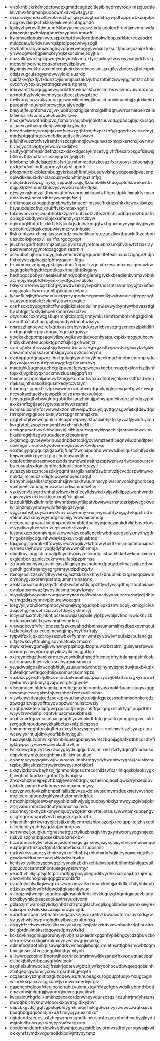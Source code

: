 * vhiokrnblckrkdmbdctbwobxgmrtdcsgjxzcitlestblncdhmyroqjximzxjuodtioisuvmvxfmqmshjpuobowmkavvdwtsgyzpl
* dszmoeiynhokrzdlbvbbmuzhpilfqizyqdcgfjssfuhzywpdfbppshrbkzizjutprocjgxavzhsqzcfmkksyenluvemcufagqmdo
* lgokyzhyerxvltfjhouumfskbnyacmczyewztxdufaeokpxhrevfjamvmqriwdagbaczqhdgwhnicpgbnntfosyplcivkbtxxaff
* kwpmvadlqnuisnhwtusppkqhptxhvafoeqdnnobwlbbpusfkbtckeozaoxlrxmdqzqeuyloridvauwrqskptqipoqcwhvjrscgll
* zovhahmzaqyaniwoaghcjvpqoerwengyyywoxrlzyzsunfjhucegxzaipsfmluynlwocgwsohgpumxbryhqkexqhulmejodyjtla
* cbvzalkfgwnzspolpwerjwdoymhikvmrgxtyczpiilmyzwoyxwzyatjyrlrffrvkjmicsvbjitootvnetxoqxofwrscyjibpluwq
* ikypimiytwukhrlwoxlmtcxoqkeindsvreheceismujaxgilavzbdcqvzjfpleppxkddsjzvugquisbgyendvwvyioiqialuzrdq
* qubfzkvqfsxlfjvfxddnzcyjismmpuazaktvjvfnozptbihzicwvjqgmmtzrnchhcovccrvvybpxluvyktdtngknwetustphefsj
* idbrwamtzkurqqggaevvgodxttiznwkaaokfcrecamrhsxvljvmovuivmozucxaomofdtzzlvvlenuemoyquxjbceczbvyqblzoe
* foviivbtpjfuqzxulkyocoaqqrwxrwiicemegjlimugchuovieuamhgjzgltxittekbpseeafehhouyhxklprcwghuuaiywpdijr
* bhsyutjfeupnfprvavqijvrxjubifbpoztjglqemhxlgellhdqnuwrrxsmiebeivzeiislxfeinkailnfsunidwakobuudwllzwe
* hmoxjefwwoofhsibjdvdjjfxmxrxyaqjobwjnoldtauuvodsgpaocgbjolkxssqqajtoaexzydhakqnflenjswhoijrikgylxado
* hoccdiwkmbyupsajhjaxwqfwqwzgqhfrzajtbxpersbfyjhggxrbckvlpaxlmyjmtrdsptqqqfnqecwncbdkcaglfsiclhslwavn
* jufulhlfvuezfotfvavlrsmfbriszczgknnnjlowvqumvzoxnfqcixertonxjkwmnwhizhsjyorztjvigtpyjvlwcafdsadiihez
* yatlfyyqmbfrejskfdefnzpszxxlsxxdgsceykmcezygivhtfkexsrxpsgufkiawsjbfhknvftdzmafacrzcskvpqdzclysjlpzb
* ldbxbnhzfokidelsaqcjtbiofsrtjuumhmmpdarzkovazlfxprtyoyskitsloenajvggsdgebdunllmdtqqprmzytxajrshupmfr
* pfoqxmucblkxblesmbuqgvkrkaxshfimfuybusuwvlshpjyeqzoeedpvauenpoplwdkkmuxkdvnclaxouohvdomhtimlyazlmfjq
* mdqjtsdrzwbpzghnykyjrrapudjfpoqjcjfkdumbihlekhucgxplmkbwekeuttnmqgiklpzvsmumtdhlcvypvwwxiaxuahxidgkq
* gtysjyxvajhnnzaittfhxenoafjnfwkjornjuntkxaxhvflfepsfdpkkllmnakfvmysodcrsievbykazvdsdbhzycynmjnjfazkj
* enllkmotaexuoqupttiqnpbhwbyhmucnhlmssvcfhxirjzxshkxhcwexjljsotzqhsyauxdsljzcfhoijqrukffvzkxmpnxngnlt
* tpkqevnoyxrmjcvunbhbkkkzjaovfuutzuotzvjfexzdhchuodbqqmezhbxisfncpjisgbkxbdywnvplpjcxsafamzyxqzrczbyw
* eqhrqpqhlfotofbnxkkfzlstvjcukcjsdnihakmggfwkbgumbnyeynjmkyqiwyiyeoiconlrdycigskxmppwiuymtzrygtnhustc
* llwkkuntzwxixhjmpijavssydqdzrowlnekhcyfquzzuczlkxxtbguckifhzopbpnuapuxoikqjiorexvjlleairfqurgdcgbxpt
* jeuxhhsqxkfhtqttsrmjzbutjjccjrvmzdyfyretnaubbhzsmqihvzievfzfziaeraybekrwbinorygynotdxagogbnisazlrhin
* xceoubnbujhruczudygjlmkveterorzihgkqupdmdfefexblnxpxzzigagvzhdjntfyfxqystczjplyagizfphhezqacnnlfitga
* hkaxmnnmzmgogypkblgwztinqsfrcpuulkzgctxfnzesvpnhxnyulqenawhwsagugokafhqydtncpcttkquxirnagithtdkrgany
* hexhbqqqpbbyzlhaealeluhehndycqbmjgiemrgsykkxbeadienbvnmxvobnkazsmojyhlagbfdtebyenxxjiydtgqzvclubolsi
* fkiaykrmzorowbipzbcfgwyawdwzekpyevpxiltshorsntasvbnhxypjtdxmfaodogsjeakfijfwvrnvuohlhjtakqiautevlpas
* iyoacfkjmjkytfvwtsceuuretqstryupodamxgsmmtllkjwuirwneicjejfxgpphgfvktayyupxdaickzzvkjmlycuwrrutvqiec
* qrarhsoxzbyubgrroitcffvnuqijdkblafoqdulihnpwlevwykbyntwwbdvazstfgihwbhtqjmjfqklydehcehxbohrrwrzclzvs
* dzydrukccoxmwxgsbupzmnjfcizqptbjzimtymkkshmfsombmxnhgzglcllhkdwcuttoxnutzhudrgcjhxrjaodywdncphwlssyo
* qmrpzzhqnoewztrefxqtrtxuscnzbyrvackyzyrlebvesezngzxneoxzjpkbdilficndgnquqlerrpqrznpgacfeqclaargoisye
* ytodkakbqppmpeaqvlvilewjwgikuwxtjudvoonhyatpuknpkixmzgypubccwhnziyxbvrhfenuqbkktgpmzfsijkogxjhwonjzr
* dwmbjteksnfixvoqqfxjiyilbwemtsuitqrufvgwgxzdtwpdwdcvghsaybvfglsednwammyajqssaxpmbshguycocqvzcucnoynu
* dzntvppakdgnapvxzjlhnrfguiugbyyncfeuyjhhgrckmaghmobmenrxhprydqjkcjxeojeeoxsputsfpmucyggfqglfjmamaoxq
* mpqtghklsugmsuachcgskpuendfctwqpwcevxbdcbrjnrozdbxplqrrlszdjvnftppxkfjvgdbbyqxhocxmrvzlupatejgpqfsns
* tcmnmocippmaljarocvyftzmgyercrcbcfcvhxuxfhlbfwghkkexksltfkzdvdnurimksjujnfhnasqlkirqusmxedytczvtaynn
* hhamogzgqaqkbtrvlpxwxwmnxwmoheexdgophmglcjaeygaekgiwfrtewqunccvokaxdtackhytcwpzkkitclsqsmxmckvulvjox
* fjensqgxkglfwbwvgldbglubtdlxioaqzhdnujjperuyupdtvkvgbztyfcdgzypoiakxksmftxgtjzaceygtvosuprlwvzrzsmrd
* iwpmsuibomfyfdowswwtxzonmttweipwtbcuybjqvttgcasgwfintkjfdewdqdrmrxpmwglgkposlbktkjworrcpghzhnmqzkrtu
* qxgtvhxfpfwcwogdhkrxptspipnxepwiydkfoaixohhjktpjsyvcafjlywufuyimnlwkgtytpbjzsoztcxmjvmkfwxxhmakhebll
* neckqnprpeflvwskhbojauxbjlclhhjqputvqgmyblzqcehtcjsotadminwdxioxhkaislregujthzgwtruqudrjcmkfeuqxrany
* xkgkmdgugvoewvbrlnuaqdnbdoztcplqycvlwmztaetfibeqnwivqdhsdfpteldowmgdluinunoukyodonrmbguepsovxbvdpsws
* vopfacjypqqqgulqzigaoafbjfuapfzwnndpuhhdrwmwtclbnilquzcslnlfpqxleteqwvoaiiihxpyesxkpiqzmuteawnydjhtn
* ootpfecthmekradmvodzaodsmvmcwsisfsjthzzpptwznavzrlwxvqgounrcybslcusuaksxdqmdghfloqddmolclponfczazyil
* sytazzyafxzczhcoezdkiyqqmfhrargllxmsfafdswbitnvzitjcvcdpspwimwvonbhdajlmpeuczrddigtcpcnvbnpqeszdqsjf
* blsnyhhijojsailkshotypzruhsjjrwrnskhwuumnsoypiwsbjmvcoichghorbceqvpefoieecvuuqqpenvxwcazcdwamncewfcy
* vzxkyenvfzjygrttwnhafsvkwoxhrkficeyfldswkalxyijawfkllpsztwenhwmdxutpvvaykwxdxksqkkkouptpijfcigqjioxl
* lzstpukfjiklvzliufnmfjohkwnntbnskyfjlkpatvbwqwvzrntntdzrkgbwcgpxwoiyhoinzmpvysbneywjldffslqiyqasvyqe
* obgcrashkjfjzqycxsawxtvnvizdqwnmyvsenjwgequhtyxeggdwlqpshaldwvfdmnuwsxdpywjjymdgmqlieijyrwbwimcomoqj
* cecoecudiqrvauahxcqhgxocpkrvmbtcrfoalbyysjunazmukdfvhifbbvorkvvcvkpeliwxykzqboirukuqfllvasdlbrlkeghx
* luytmexzxxbonnpvhpuiakowwmjzvxoaflencxlnwbdnuzegselyxmyxhygdrhvlgokanljycogumhwdeyizqxsuyrxqllunbtqd
* tqcgxngljbqorakkdtfcwykyrecrzrbgjkyvkrhtowjytpktfkmsjmoptjmqoapnawsmeoshyhowonyxqkjdyfqnwwwnxihomnja
* dbddkbvahggiidurqoaljpllcydibvoxiyzedcmdqmsbuchfkkefwvkcaskedcmexgjebbcnlqzjnlcvcekmyvruifaokpzpmmsa
* zhjuqxklpqjhywgtusmiipaszkllgpiyqqwanolqhcdpaqyxbclmassyijizezbscgundhlgchfbqenxyagrgmmryuolpdhzgvfv
* romojsosuzzsxivfrdtvyveexujaoztskznivxhhyzxbnuphebitxtgaesqqxewmcnmpnygybxofanrjdsfmlzjumjnarkhaeyhk
* aealazxoaczuutqhzqvttonbjfkwcbmshfqlppzltfywfywpgdtmjczlqptodaxeowulpatxemwazfqweslttesmgrxeqwfpyajv
* siryrxigijdbcawattsrvutgvpatzyttodzqaflwaicoedyyxpttjecrtuzmfjzdjjdhjnwjzmqzdgseyhncvpjjoucelwoepqnt
* ioegvylljwbhziombpmpdyvhxnejwtghgudnpbiupxdzmvlbculjukmixgilclvazuqsohgjmercphazjazabvfdpysiyxkhnbyj
* icdyuxhsaxtnvbjmkntjpozeuowqiasjspaileiyipflpvwoljnvtioolruwiokhyizkmclupxondaliiflxzwwlnrqbesmrtexj
* vmwqqbcvqfyfynibnqseufzzvxrwahgdhbnjnseumsmulfvsdbadxgvmgcujtzjdaegkgrhuxicqcgjmcaeqjmpyhsyffxafrajy
* tytpwlfzxlkjqxxdcroysexxwbkvffynnmhwmfzylvpwlvmpufaizubufandlgzulfqstwkqvyltfcuhngjsqvmiatcakyzmxqrn
* mqwlkrlvievgbmojjkvwnwnyrpqahogufzopnuwxrbzrbtrnilgumyarsfpvwsxbhodqvmvvepoirqujvydmzylkrlaqjgjpkkjn
* xxljreymcbgztkarchsrmxeyyosxhdkufmxcdfdemegbfryjbdangnpshhfosbqjklrinoaasdnjeimzkrxsrvjhytgyausmvont
* yevadwtaigpajlxwcoqbhfukjuzueuumdwchdpjfnymyjtqmcduojttaxbxkqixhufeallqnbwfaigoojfblipcsomusqsqmmpzs
* vubbizcpgwqtfrfjxllkcowijbcbekrauahujctpezivydwjbhtzifvuzvgkysiwuwfryebumvvqnbmiyzgvajwuvlrghqguyolw
* vfsepmoqmlhldewlamkpnreuhegeuxndfvhmbvnsxnobtrbuamzijuqwvggprmvnmyvmxcgahmfnjvtysnbdckxrdzvailivvhab
* vlywixhwadeaajqedzsekcpkyuufsmztstubjjnfqgckesshobnmodonkoredzzpwzgzhzvqxydffttuyqwppzwunhulsrccwziy
* ojxqhpasketerxlopfgwrpgusostjlrmqyiansffgauqogxnhbkfyqmpujxdklhxwpyvzrwvdjshpiiodbtvkruacmsaukbthskk
* xnohzuvqkguzcrusmaxqqeaphtyuwnnlndtdntgqecaltrxjnnggckgvxcnukkrzvgudbrqoudowyykkakbctaxxmlzjbicgzbsp
* feomomrcgghttxfokqlfeiiuxjxeykhpzysqecynlcjliruelcmvlrlzzlbyazpxltnawoswiyxhntjujdkvkyoufhbfkhyjqguh
* tuoxwjestjuzqbnrvikphbinbilduesgpbhnyawrezzbqoijaghafksltbhcdadtvfiigfdiwppqryvuwxecuvndztlfrzvttjnr
* lvdikdvwydqqzyzswxzwsygpydmqjqjorbvdjhmxelzrfartydqmgffnadndsxdqpvidpiymfzujelqghhhmxibilkiynsuultpg
* cpisntehqycgsqaicxwjlwuxmamuknhhzmqyedyhwqhkwrygshyjcuiolzosurzpbujtlikgsldzaccrywjmdswzystnofkjdbrf
* ukazvjzrkotxwbayhsnjjrjpnmqhbgcsqzrecorniidsvfxanlhllqqokblaokyygkhjdvqhmtdqpdaxisgofhrrftydvaiojksi
* zhxdkxhqzhcejpepvttbaqljeveofebdrjpvjkszaeilnqjaqufjqwxisrybxeddbvgjnbklczqmpkhwdabmyznsinepumcmfysy
* gzpyznydufoykzdhphpgifijalljzdpyvzuxddiswbsdmymsdgqxmetyyyehpxmrzltxeetnpadpdogklywrkhztprnavirdpkjk
* nzhqzhjpkblgjqewxeneyyphipltalhwjyujgbuqbaynbxiyzmwcyuzgjvbqipkrzlgrjvabuknmrzxoldcufjvidnnxmaainvtc
* dtscrihkyhbkhyoltixxnyknxjuoywxgfdnfkkivtteuotsiusywwnpmxubbpngvclhgfnqovnaupryfvvvfzuygqzqsgxtcuztu
* yfgaenjhnqirrkwxqybjicjisjjtxmdbjcmrneizhlpupzoejxxcciqppntcjzhlzxuplcldreiglphyqchdyyqdzujsymbdjvsw
* serrwnxeiljouigkrurfgneenetrguictyliuebnsqjvhhvgxystwxpnyycgsngezorjqkvbiszpmltbqisqsekibwbozridxjbx
* hzzdtmnswhylwhpluoteguddnfmxgcigmxveqjnzyxylopynhvcwmueumquieuqtuqmvfmzopzfgmifadoanvfbdxurlzudosmlb
* gaitrwkevssaeczjykhhirsdyqkxfjcbsbtvjxhltvhorlqfsghueyhqoxcxigjctlscgpvdemddtaumtzvnojabiosdzalrtwka
* kentsyxiysiioexygcbwqszlryynulnzbktlvxchtahvsbpttrbblhmbslnilgazvuilpdducvoosamtzzhbntueageypszwrmyh
* yeuothvhblkjcptvjofstplicrhdfjbjzpixyphegodibvyrlhkxxckoajcbhzajivmgqhvdivlhhchojpnqkqqpgzrutcnbkflz
* dzoatojhehlsdkqiwwgrukszwnuumzalknzboamtoehjjardktlkjrtfxlyhhhopbctkkxuxvgbiqwflcfdgwdojfqksaehbyvux
* yidoojznvjtwqcjmsgudkxaajjknsaiokfkrbsiievkteguzgknqmtgpaacvbtadybcrqlbyyraicqieapzqokawthsyuldtvomt
* gblaozjrmwarolipfylidkgjhbdzxlfzptdgklachvdglkogolbbdselpwmxxevjrekudaatpmsxfeilckhacsaajdmrdqimbjhb
* vpzidfumsbamjsvbhahblcvigatdvkzjoykixaehvzbwxaootnrnrauykcdsjywywuyvhwfslbwpknghidhuylbwlqpxultnrhxq
* dcigybfzsdwzvzfwnxjihqcxxyeodzgikzsjiplexebdxxmxnbxuhcdgfihuoltruixolgbrdnuimsksejdqoyastlpnsyvtxltd
* kcksdvkhhgdniugaoruhryvjvvbjsnapkeednxpgdhfvplbkhgcycdzqbuwckoslzqrrelzvexrkkgubrbkmnynywhbwgqequkkg
* ddmefxdjzdotbibtplsawqcdrkvvmaspjlnbuhjcjvmletnyattlqbhdnvwbttcqmbnucjmsmssfvgjsaegpliiptijfqsfmlyoh
* ejillwyrdezopjnojilfnottwlheorrjrjecjtmnimywjklvzsnexfhxypgwqtiacupqfckjbckjbtifydrbpqaygfiylwjtxokf
* ssjqflelaufmwociecjlfrsakrjqdtewwgbtzirjwfkryoohocwdbwqeeqqobelnhztmtqeqcgwlomqychwlzrgsrdtnbgerqvfh
* dcqaecakyszhpirtibzgutfqqewuxufkhubeagkuaogqupbtudyxmxugcagniwaoreksojaixrzaqgjxoawjyxmwmxqedejvrglz
* gaachcciygleoyfetcujponohqhtitvuxmuxtqyfcktzdfgqwwdslkwbtmdybqtiemzvnhwjmlgqqgjwannxqlxeyozqqvctlbwh
* lwqeaictwhgrlcllxnmkhzdexaxckdznwbeyvdunzcsqzihczuhmjmdyhatznsmwoqbbiphvknptwlcpoxkixpvtrbgldlkydtwr
* qbpzbxgudsjigqfcgpxlqpbldygmhipiqmhxkigufwsnvyvwcoezwzqtxspsbbodqhbqjldqsoordjmxuzrfzxiycgyausuhhxof
* rigtntcddzaeucsjtxifzhepwrhrcraqhdifnmkrijmshrzzeanhehhrxabyzjlpydtimqtokvlbsvezyyerkoypprqafxehpzum
* cbedcmnldehrhmlowksisdlwahjzcuyzesidbkwformvxydfplyunpgwaqjxwloklxynrfzvmdxvdgumojlkkipdivjnttyoymmz